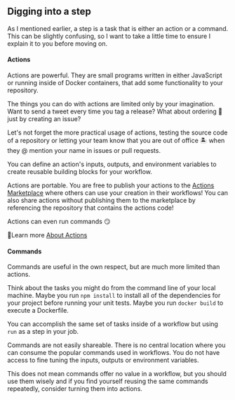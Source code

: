## Digging into a step

As I mentioned earlier, a step is a task that is either an action or a command.  This can be slightly confusing, so I want to take a little time to ensure I explain it to you before moving on.

#### Actions

Actions are powerful.  They are small programs written in either JavaScript or running inside of Docker containers, that add some functionality to your repository.

The things you can do with actions are limited only by your imagination.  Want to send a tweet every time you tag a release?  What about ordering 🍕just by creating an issue?

Let's not forget the more practical usage of actions, testing the source code of a repository or letting your team know that you are out of office 🏝 when they @ mention your name in issues or pull requests.

You can define an action's inputs, outputs, and environment variables to create reusable building blocks for your workflow.

Actions are portable.  You are free to publish your actions to the [Actions Marketplace](https://github.com/marketplace?type=actions) where others can use your creation in their workflows!  You can also share actions without publishing them to the marketplace by referencing the repository that contains the actions code!

Actions can even run commands 😏

📖Learn more [About Actions](https://help.github.com/en/actions/automating-your-workflow-with-github-actions/about-actions)

#### Commands

Commands are useful in the own respect, but are much more limited than actions.  

Think about the tasks you might do from the command line of your local machine.  Maybe you run `npm install` to install all of the dependencies for your project before running your unit tests.  Maybe you run `docker build` to execute a Dockerfile.

You can accomplish the same set of tasks inside of a workflow but using `run` as a step in your job.  

Commands are not easily shareable.  There is no central location where you can consume the popular commands used in workflows.  You do not have access to fine tuning the inputs, outputs or environment variables.

This does not mean commands offer no value in a workflow, but you should use them wisely and if you find yourself reusing the same commands repeatedly, consider turning them into actions.
